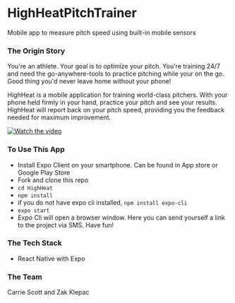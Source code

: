 # HighHeatPitchTrainer
Mobile app to measure pitch speed using built-in mobile sensors

### The Origin Story

You're an athlete. Your goal is to optimize your pitch. You're training 24/7 and need the go-anywhere-tools to practice pitching while your on the go. Good thing you'd never leave home without your phone!

HighHeat is a mobile application for training world-class pitchers. With your phone held firmly in your hand, practice your pitch and see your results. HighHeat will report back on your pitch speed, providing you the feedback needed for maximum improvement.

[![Watch the video](http://i3.ytimg.com/vi/pe80ryiCDI4/hqdefault.jpg)](https://youtu.be/pe80ryiCDI4)

### To Use This App
* Install Expo Client on your smartphone. Can be found in App store or Google Play Store
* Fork and clone this repo
* `cd HighHeat`
* `npm install`
* if you do not have expo cli installed, `npm install expo-cli`
* `expo start`
* Expo Cli will open a browser window. Here you can send yourself a link to the project via SMS. 
Have fun!

### The Tech Stack
* React Native with Expo

### The Team
Carrie Scott and Zak Klepac
